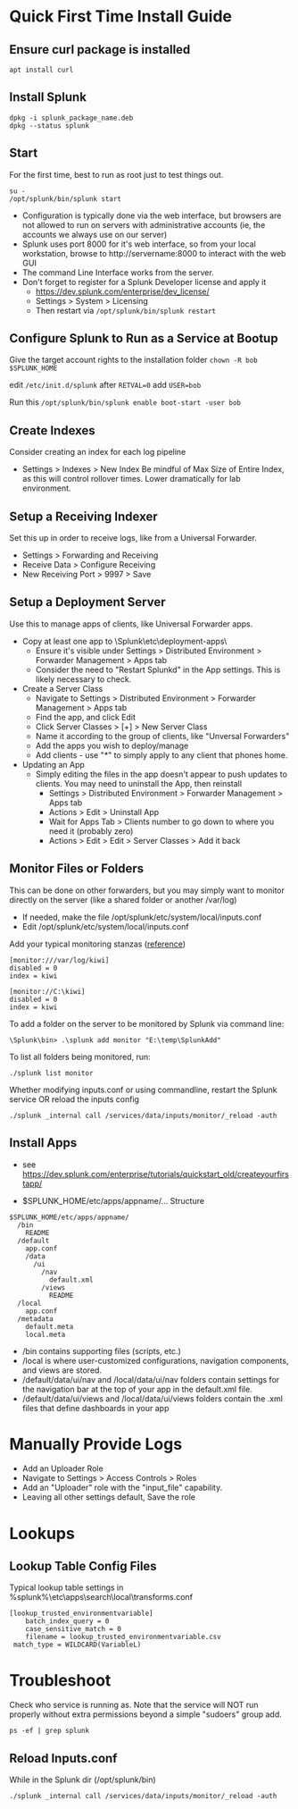# Quick First Time Install Guide

## Ensure curl package is installed
```
apt install curl
```

## Install Splunk
```
dpkg -i splunk_package_name.deb
dpkg --status splunk
```

## Start
For the first time, best to run as root just to test things out.
```
su -
/opt/splunk/bin/splunk start
```

- Configuration is typically done via the web interface, but browsers are not allowed to run on servers with administrative accounts (ie, the accounts we always use on our server)
- Splunk uses port 8000 for it's web interface, so from your local workstation, browse to http://servername:8000 to interact with the web GUI
- The command Line Interface works from the server.
- Don't forget to register for a Splunk Developer license and apply it
  - https://dev.splunk.com/enterprise/dev_license/
  - Settings > System > Licensing
  - Then restart via ```/opt/splunk/bin/splunk restart```

## Configure Splunk to Run as a Service at Bootup
Give the target account rights to the installation folder
```chown -R bob $SPLUNK_HOME```

edit ```/etc/init.d/splunk```
after ```RETVAL=0``` add ```USER=bob```

Run this
```/opt/splunk/bin/splunk enable boot-start -user bob```


## Create Indexes
Consider creating an index for each log pipeline
- Settings > Indexes > New Index
Be mindful of  Max Size of Entire Index, as this will control rollover times. Lower dramatically for lab environment.

## Setup a Receiving Indexer
Set this up in order to receive logs, like from a Universal Forwarder.
- Settings > Forwarding and Receiving
- Receive Data > Configure Receiving
- New Receiving Port > 9997 > Save

## Setup a Deployment Server
Use this to manage apps of clients, like Universal Forwarder apps.
- Copy at least one app to \Splunk\etc\deployment-apps\
  - Ensure it's visible under Settings > Distributed Environment > Forwarder Management > Apps tab
  - Consider the need to "Restart Splunkd" in the App settings. This is likely necessary to check.
- Create a Server Class
  - Navigate to Settings > Distributed Environment > Forwarder Management > Apps tab
  - Find the app, and click Edit
  - Click Server Classes > \[+\] > New Server Class
  - Name it according to the group of clients, like "Unversal Forwarders"
  - Add the apps you wish to deploy/manage
  - Add clients - use "\*" to simply apply to any client that phones home.
- Updating an App
  - Simply editing the files in the app doesn't appear to push updates to clients. You may need to uninstall the App, then reinstall
    - Settings > Distributed Environment > Forwarder Management > Apps tab
    - Actions > Edit > Uninstall App
    - Wait for Apps Tab > Clients number to go down to where you need it (probably zero)
    - Actions > Edit > Edit > Server Classes > Add it back
  
## Monitor Files or Folders
This can be done on other forwarders, but you may simply want to monitor directly on the server (like a shared folder or another /var/log)

- If needed, make the file /opt/splunk/etc/system/local/inputs.conf
- Edit /opt/splunk/etc/system/local/inputs.conf

Add your typical monitoring stanzas ([reference](https://docs.splunk.com/Documentation/Splunk/latest/Data/Monitorfilesanddirectorieswithinputs.conf))
```
[monitor:///var/log/kiwi]
disabled = 0
index = kiwi

[monitor://C:\kiwi]
disabled = 0
index = kiwi
```

To add a folder on the server to be monitored by Splunk via command line:
```
\Splunk\bin> .\splunk add monitor "E:\temp\SplunkAdd"
```

To list all folders being monitored, run:
```
./splunk list monitor
```
Whether modifying inputs.conf or using commandline, restart the Splunk service OR reload the inputs config

```
./splunk _internal call /services/data/inputs/monitor/_reload -auth
```

## Install Apps
- see https://dev.splunk.com/enterprise/tutorials/quickstart_old/createyourfirstapp/

- $SPLUNK_HOME/etc/apps/appname/...
Structure
```
$SPLUNK_HOME/etc/apps/appname/
  /bin
    README
  /default
    app.conf
    /data
      /ui
        /nav
          default.xml
        /views
          README
  /local
    app.conf
  /metadata
    default.meta
    local.meta
```
- /bin contains supporting files (scripts, etc.)
- /local is where user-customized configurations, navigation components, and views are stored.
- /default/data/ui/nav and /local/data/ui/nav folders contain settings for the navigation bar at the top of your app in the default.xml file.
- /default/data/ui/views and /local/data/ui/views folders contain the .xml files that define dashboards in your app


# Manually Provide Logs
- Add an Uploader Role
- Navigate to Settings > Access Controls > Roles
- Add an "Uploader" role with the "input_file" capability.
- Leaving all other settings default, Save the role


# Lookups
## Lookup Table Config Files
Typical lookup table settings in %splunk%\etc\apps\search\local\transforms.conf
```
[lookup_trusted_environmentvariable]
	batch_index_query = 0
	case_sensitive_match = 0
	filename = lookup_trusted_environmentvariable.csv
 match_type = WILDCARD(VariableL)
```

# Troubleshoot
Check who service is running as. Note that the service will NOT run properly without extra permissions beyond a simple "sudoers" group add.
```
ps -ef | grep splunk
```

## Reload Inputs.conf
While in the Splunk dir (/opt/splunk/bin)
```
./splunk _internal call /services/data/inputs/monitor/_reload -auth
```
